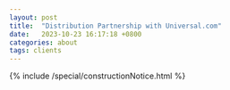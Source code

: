 ```yaml
---
layout: post
title:  "Distribution Partnership with Universal.com"
date:   2023-10-23 16:17:18 +0800
categories: about
tags: clients
---
```


<div class="Space">{% include /special/constructionNotice.html %}</div>
